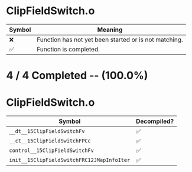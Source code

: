 # ClipFieldSwitch.o
| Symbol | Meaning 
| ------------- | ------------- 
| :x: | Function has not yet been started or is not matching. 
| :white_check_mark: | Function is completed. 


# 4 / 4 Completed -- (100.0%)
# ClipFieldSwitch.o
| Symbol | Decompiled? |
| ------------- | ------------- |
| `__dt__15ClipFieldSwitchFv` | :white_check_mark: |
| `__ct__15ClipFieldSwitchFPCc` | :white_check_mark: |
| `control__15ClipFieldSwitchFv` | :white_check_mark: |
| `init__15ClipFieldSwitchFRC12JMapInfoIter` | :white_check_mark: |
